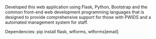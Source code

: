 Developed this web application using Flask, Python, Bootstrap and the common front-end web development programming languages that is designed to provide comprehensive support for those with PWIDS and a automated management system for staff.

Dependencies:
pip install flask, wtforms, wtforms[email]

